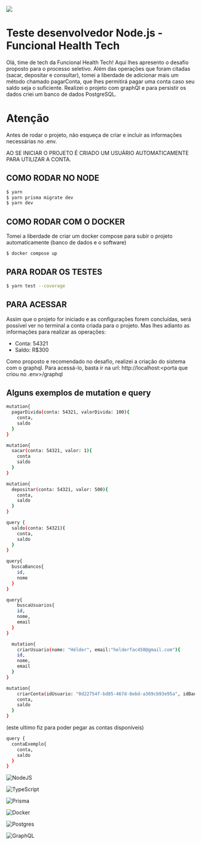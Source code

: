 ![](https://camo.githubusercontent.com/844148652b79f17069094433ed1e934bf7ae9969e44df8c18442023d65796d24/687474703a2f2f7777772e66756e63696f6e616c61636573736f2e636f6d2f496d616765732f4c6f676f2d46756e63696f6e616c4865616c7468546563682e706e67)

# Teste desenvolvedor Node.js - Funcional Health Tech

Olá, time de tech da Funcional Health Tech! Aqui lhes apresento o desafio proposto para o processo seletivo. Além das operações que foram citadas (sacar, depositar e consultar), tomei a liberdade de adicionar mais um método chamado pagarConta, que lhes permitirá pagar uma conta caso seu saldo seja o suficiente. 
Realizei o projeto com graphQl e para persistir os dados criei um banco de dados PostgreSQL.

# Atenção

Antes de rodar o projeto, não esqueça de criar e incluir as informações necessárias no .env.

AO SE INICIAR O PROJETO É CRIADO UM USUÁRIO AUTOMATICAMENTE PARA UTILIZAR A CONTA. 

## COMO RODAR NO NODE

```bash
$ yarn 
$ yarn prisma migrate dev
$ yarn dev
```

## COMO RODAR COM O DOCKER

Tomei a liberdade de criar um docker compose para subir o projeto automaticamente (banco de dados e o software)

```bash
$ docker compose up
```
## PARA RODAR OS TESTES
```bash
$ yarn test --coverage
```

## PARA ACESSAR

Assim que o projeto for iniciado e as configurações forem concluídas, será possível ver no terminal a conta criada para o projeto. Mas lhes adianto as informações para realizar as operações:

- Conta: 54321
- Saldo: R$300


Como proposto e recomendado no desafio, realizei a criação do sistema com o graphql.
Para acessá-lo, basta ir na url: http://localhost:<porta que criou no .env>/graphql

## Alguns exemplos de mutation e query

```bash
mutation{
  pagarDivida(conta: 54321, valorDivida: 100){
    conta,
    saldo
  }
}
```
```bash
mutation{
  sacar(conta: 54321, valor: 1){
    conta
    saldo
  }
}
```
```bash
mutation{
  depositar(conta: 54321, valor: 500){
    conta,
    saldo
  }
}
```
```bash
query {
  saldo(conta: 54321){
    conta,
    saldo
  }
}

```

```bash
query{
  buscaBancos{
    id, 
    nome
  }
}
```

```bash
query{
	buscaUsuarios{
    id,
    nome,
    email
  }
}
```
```bash
  mutation{
	criarUsuario(nome: "Hélder", email:"helderfac450@gmail.com"){
    id,
    nome,
    email
  }
}
```
```bash
mutation{
	criarConta(idUsuario: "0d22754f-bd85-467d-8ebd-a369cb93e95a", idBanco: "4b43be71-f4e3-401e-b27f-fb59c3583ffa"){
    conta,
    saldo
  }
}
```
(este ultimo fiz para poder pegar as contas disponíveis)

```bash
query {
  contaExemplo{
    conta,
    saldo
  }
}
```

![NodeJS](https://img.shields.io/badge/node.js-6DA55F?style=for-the-badge&logo=node.js&logoColor=white) 

![TypeScript](https://img.shields.io/badge/typescript-%23007ACC.svg?style=for-the-badge&logo=typescript&logoColor=white)

![Prisma](https://img.shields.io/badge/Prisma-3982CE?style=for-the-badge&logo=Prisma&logoColor=white)

![Docker](https://img.shields.io/badge/docker-%230db7ed.svg?style=for-the-badge&logo=docker&logoColor=white)

![Postgres](https://img.shields.io/badge/postgres-%23316192.svg?style=for-the-badge&logo=postgresql&logoColor=white)

![GraphQL](https://img.shields.io/badge/-GraphQL-E10098?style=for-the-badge&logo=graphql&logoColor=white)
